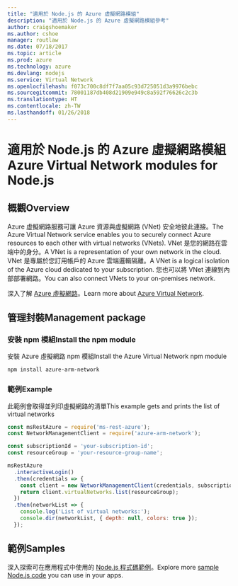 ```yaml
---
title: "適用於 Node.js 的 Azure 虛擬網路模組"
description: "適用於 Node.js 的 Azure 虛擬網路模組參考"
author: craigshoemaker
ms.author: cshoe
manager: routlaw
ms.date: 07/18/2017
ms.topic: article
ms.prod: azure
ms.technology: azure
ms.devlang: nodejs
ms.service: Virtual Network
ms.openlocfilehash: f073c700c8df7f7aa05c93d725051d3a9976bebc
ms.sourcegitcommit: 78001187db408d21909e949c8a592f76626c2c3b
ms.translationtype: HT
ms.contentlocale: zh-TW
ms.lasthandoff: 01/26/2018
---
```

# <a name="azure-virtual-network-modules-for-nodejs"></a><span data-ttu-id="4769b-103">適用於 Node.js 的 Azure 虛擬網路模組</span><span class="sxs-lookup"><span data-stu-id="4769b-103">Azure Virtual Network modules for Node.js</span></span>

## <a name="overview"></a><span data-ttu-id="4769b-104">概觀</span><span class="sxs-lookup"><span data-stu-id="4769b-104">Overview</span></span>

<span data-ttu-id="4769b-105">Azure 虛擬網路服務可讓 Azure 資源與虛擬網路 (VNet) 安全地彼此連接。</span><span class="sxs-lookup"><span data-stu-id="4769b-105">The Azure Virtual Network service enables you to securely connect Azure resources to each other with virtual networks (VNets).</span></span> <span data-ttu-id="4769b-106">VNet 是您的網路在雲端中的身分。</span><span class="sxs-lookup"><span data-stu-id="4769b-106">A VNet is a representation of your own network in the cloud.</span></span> <span data-ttu-id="4769b-107">VNet 是專屬於您訂用帳戶的 Azure 雲端邏輯隔離。</span><span class="sxs-lookup"><span data-stu-id="4769b-107">A VNet is a logical isolation of the Azure cloud dedicated to your subscription.</span></span> <span data-ttu-id="4769b-108">您也可以將 VNet 連線到內部部署網路。</span><span class="sxs-lookup"><span data-stu-id="4769b-108">You can also connect VNets to your on-premises network.</span></span>

<span data-ttu-id="4769b-109">深入了解 [Azure 虛擬網路](https://docs.microsoft.com/azure/virtual-network/virtual-networks-overview)。</span><span class="sxs-lookup"><span data-stu-id="4769b-109">Learn more about [Azure Virtual Network](https://docs.microsoft.com/azure/virtual-network/virtual-networks-overview).</span></span>

## <a name="management-package"></a><span data-ttu-id="4769b-110">管理封裝</span><span class="sxs-lookup"><span data-stu-id="4769b-110">Management package</span></span>

### <a name="install-the-npm-module"></a><span data-ttu-id="4769b-111">安裝 npm 模組</span><span class="sxs-lookup"><span data-stu-id="4769b-111">Install the npm module</span></span>

<span data-ttu-id="4769b-112">安裝 Azure 虛擬網路 npm 模組</span><span class="sxs-lookup"><span data-stu-id="4769b-112">Install the Azure Virtual Network npm module</span></span>

```bash
npm install azure-arm-network
```

### <a name="example"></a><span data-ttu-id="4769b-113">範例</span><span class="sxs-lookup"><span data-stu-id="4769b-113">Example</span></span>

<span data-ttu-id="4769b-114">此範例會取得並列印虛擬網路的清單</span><span class="sxs-lookup"><span data-stu-id="4769b-114">This example gets and prints the list of virtual networks</span></span>

```javascript
const msRestAzure = require('ms-rest-azure');
const NetworkManagementClient = require('azure-arm-network');

const subscriptionId = 'your-subscription-id';
const resourceGroup = 'your-resource-group-name';

msRestAzure
  .interactiveLogin()
  .then(credentials => {
    const client = new NetworkManagementClient(credentials, subscriptionId);
    return client.virtualNetworks.list(resourceGroup);
  })
  .then(networkList => {
    console.log('List of virtual networks:');
    console.dir(networkList, { depth: null, colors: true });
  });

```

## <a name="samples"></a><span data-ttu-id="4769b-115">範例</span><span class="sxs-lookup"><span data-stu-id="4769b-115">Samples</span></span>

<span data-ttu-id="4769b-116">深入探索可在應用程式中使用的 [Node.js 程式碼範例](https://azure.microsoft.com/resources/samples/?platform=nodejs)。</span><span class="sxs-lookup"><span data-stu-id="4769b-116">Explore more [sample Node.js code](https://azure.microsoft.com/resources/samples/?platform=nodejs) you can use in your apps.</span></span>
